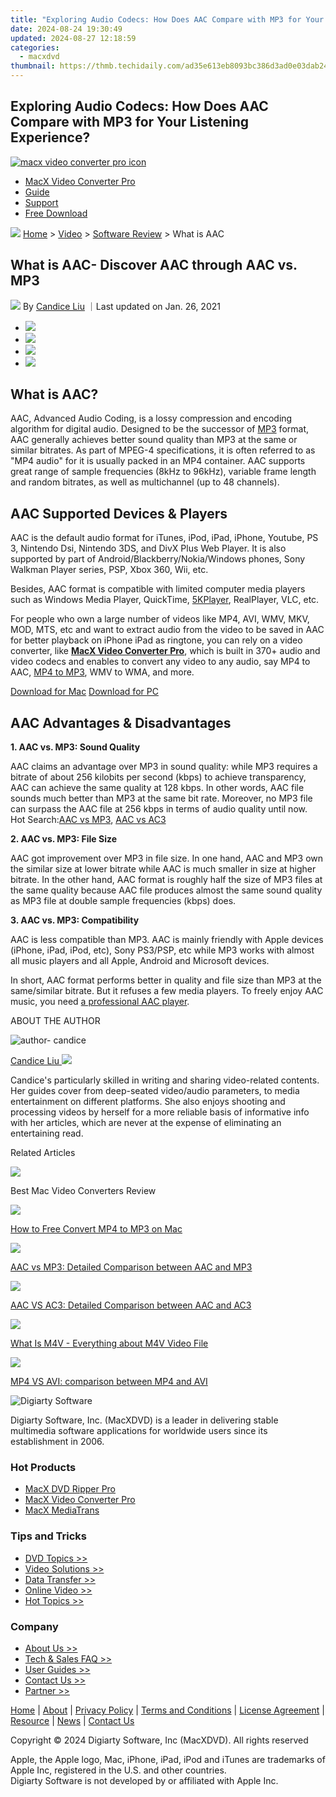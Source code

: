 ```yaml
---
title: "Exploring Audio Codecs: How Does AAC Compare with MP3 for Your Listening Experience?"
date: 2024-08-24 19:30:49
updated: 2024-08-27 12:18:59
categories:
  - macxdvd
thumbnail: https://thmb.techidaily.com/ad35e613eb8093bc386d3ad0e03dab2452cb6287c2a9dc982549b63b19fe6d70.jpg
---
```


## Exploring Audio Codecs: How Does AAC Compare with MP3 for Your Listening Experience?

[![macx video converter pro icon](https://www.macxdvd.com/mac-dvd-video-converter-how-to/../image-style/new-seo/icon11.png)](https://tools.techidaily.com/macxdvd/products/)

* [MacX Video Converter Pro](https://tools.techidaily.com/macxdvd/products/)
* [Guide](https://tools.techidaily.com/macxdvd/products/)
* [Support](https://tools.techidaily.com/macxdvd/products/)
* [Free Download](https://tools.techidaily.com/macxdvd/products/)



![](https://www.macxdvd.com/mac-dvd-video-converter-how-to/../image-style/new-seo/icon7.png) [Home](https://tools.techidaily.com/macxdvd/products/) \> [Video](https://tools.techidaily.com/macxdvd/products/) \> [Software Review](https://tools.techidaily.com/macxdvd/products/) \> What is AAC

## What is AAC- Discover AAC through AAC vs. MP3



![](https://www.macxdvd.com/mac-dvd-video-converter-how-to/../image-style/new-seo/icon6.png) By [Candice Liu](https://tools.techidaily.com/macxdvd/products/) ｜Last updated on Jan. 26, 2021

* [![](https://www.macxdvd.com/mac-dvd-video-converter-how-to/../image-style/new-seo/share-fa.jpg)](https://www.facebook.com/sharer/sharer.php?u=https://www.macxdvd.com/mac-dvd-video-converter-how-to/what-is-aac.htm)
* [![](https://www.macxdvd.com/mac-dvd-video-converter-how-to/../image-style/new-seo/share-tw.jpg)](https://twitter.com/intent/tweet?url=https://www.macxdvd.com/mac-dvd-video-converter-how-to/what-is-aac.htm)
* [![](https://www.macxdvd.com/mac-dvd-video-converter-how-to/../image-style/new-seo/share-email.jpg)](https://www.macxdvd.com/mac-dvd-video-converter-how-to/mailto:info@example.com?&subject=&body=https://www.macxdvd.com/mac-dvd-video-converter-how-to/what-is-aac.htm)
* [![](https://www.macxdvd.com/mac-dvd-video-converter-how-to/../image-style/new-seo/share-in.jpg)](https://www.linkedin.com/shareArticle?mini=true&url=https://www.macxdvd.com/mac-dvd-video-converter-how-to/what-is-aac.htm&title=&summary=https://www.macxdvd.com/mac-dvd-video-converter-how-to/what-is-aac.htm&source=)

## What is AAC?

AAC, Advanced Audio Coding, is a lossy compression and encoding algorithm for digital audio. Designed to be the successor of [MP3](https://en.wikipedia.org/wiki/MP3) format, AAC generally achieves better sound quality than MP3 at the same or similar bitrates. As part of MPEG-4 specifications, it is often referred to as "MP4 audio" for it is usually packed in an MP4 container. AAC supports great range of sample frequencies (8kHz to 96kHz), variable frame length and random bitrates, as well as multichannel (up to 48 channels).

##  AAC Supported Devices & Players

AAC is the default audio format for iTunes, iPod, iPad, iPhone, Youtube, PS 3, Nintendo Dsi, Nintendo 3DS, and DivX Plus Web Player. It is also supported by part of Android/Blackberry/Nokia/Windows phones, Sony Walkman Player series, PSP, Xbox 360, Wii, etc. 

Besides, AAC format is compatible with limited computer media players such as Windows Media Player, QuickTime, [5KPlayer](https://tools.techidaily.com/5kplayer/products/), RealPlayer, VLC, etc. 

For people who own a large number of videos like MP4, AVI, WMV, MKV, MOD, MTS, etc and want to extract audio from the video to be saved in AAC for better playback on iPhone iPad as ringtone, you can rely on a video converter, like [**MacX Video Converter Pro**](https://tools.techidaily.com/macxdvd/products/), which is built in 370+ audio and video codecs and enables to convert any video to any audio, say MP4 to AAC, [MP4 to MP3](https://tools.techidaily.com/macxdvd/products/), WMV to WMA, and more. 

[Download for Mac](https://tools.techidaily.com/macxdvd/products/) [Download for PC](https://tools.techidaily.com/macxdvd/products/) 

## AAC Advantages & Disadvantages

**1\. AAC vs. MP3: Sound Quality** 

AAC claims an advantage over MP3 in sound quality: while MP3 requires a bitrate of about 256 kilobits per second (kbps) to achieve transparency, AAC can achieve the same quality at 128 kbps. In other words, AAC file sounds much better than MP3 at the same bit rate. Moreover, no MP3 file can surpass the AAC file at 256 kbps in terms of audio quality until now.   
 Hot Search:[AAC vs MP3](https://tools.techidaily.com/macxdvd/products/), [AAC vs AC3](https://tools.techidaily.com/macxdvd/products/) 

**2\. AAC vs. MP3: File Size**

AAC got improvement over MP3 in file size. In one hand, AAC and MP3 own the similar size at lower bitrate while AAC is much smaller in size at higher bitrate. In the other hand, AAC format is roughly half the size of MP3 files at the same quality because AAC file produces almost the same sound quality as MP3 file at double sample frequencies (kbps) does. 

**3\. AAC vs. MP3: Compatibility** 

 AAC is less compatible than MP3\. AAC is mainly friendly with Apple devices (iPhone, iPad, iPod, etc), Sony PS3/PSP, etc while MP3 works with almost all music players and all Apple, Android and Microsoft devices. 

In short, AAC format performs better in quality and file size than MP3 at the same/similar bitrate. But it refuses a few media players. To freely enjoy AAC music, you need [a professional AAC player](https://tools.techidaily.com/5kplayer/products/).

ABOUT THE AUTHOR

![author- candice](https://www.macxdvd.com/mac-dvd-video-converter-how-to/../image-style/new-seo/candice.png) 

[Candice Liu ![](https://www.macxdvd.com/mac-dvd-video-converter-how-to/../image-style/new-seo/share-in1.jpg)](https://www.linkedin.com/in/candice-liu-444483a3/) 

Candice's particularly skilled in writing and sharing video-related contents. Her guides cover from deep-seated video/audio parameters, to media entertainment on different platforms. She also enjoys shooting and processing videos by herself for a more reliable basis of informative info with her articles, which are never at the expense of eliminating an entertaining read.



Related Articles

![](https://www.macxdvd.com/mac-dvd-video-converter-how-to/../image-style/new-seo/pic7.jpg)

 Best Mac Video Converters Review

![](https://www.macxdvd.com/mac-dvd-video-converter-how-to/../image-style/new-seo/pic6.jpg)

[How to Free Convert MP4 to MP3 on Mac](https://tools.techidaily.com/macxdvd/products/) 

![](https://www.macxdvd.com/mac-dvd-video-converter-how-to/../image-style/new-seo/pic5.jpg)

[AAC vs MP3: Detailed Comparison between AAC and MP3](https://tools.techidaily.com/macxdvd/products/) 

![](https://www.macxdvd.com/mac-dvd-video-converter-how-to/../image-style/new-seo/pic4.jpg)

[AAC VS AC3: Detailed Comparison between AAC and AC3](https://tools.techidaily.com/macxdvd/products/) 

![](https://www.macxdvd.com/mac-dvd-video-converter-how-to/../image-style/new-seo/pic3.jpg)

[What Is M4V - Everything about M4V Video File](https://tools.techidaily.com/macxdvd/products/) 

![](https://www.macxdvd.com/mac-dvd-video-converter-how-to/../image-style/new-seo/pic2.jpg)

[MP4 VS AVI: comparison between MP4 and AVI](https://tools.techidaily.com/macxdvd/products/) 



![Digiarty Software](https://www.macxdvd.com/mac-dvd-video-converter-how-to/../icon/logo.png) 

Digiarty Software, Inc. (MacXDVD) is a leader in delivering stable multimedia software applications for worldwide users since its establishment in 2006.

### Hot Products

* [MacX DVD Ripper Pro](https://tools.techidaily.com/macxdvd/products/)
* [MacX Video Converter Pro](https://tools.techidaily.com/macxdvd/products/)
* [MacX MediaTrans](https://tools.techidaily.com/macxdvd/products/)

### Tips and Tricks

* [DVD Topics >>](https://tools.techidaily.com/macxdvd/products/)
* [Video Solutions >>](https://tools.techidaily.com/macxdvd/products/)
* [Data Transfer >>](https://tools.techidaily.com/macxdvd/products/)
* [Online Video >>](https://tools.techidaily.com/macxdvd/products/)
* [Hot Topics >>](https://tools.techidaily.com/macxdvd/products/)

### Company

* [About Us >>](https://tools.techidaily.com/macxdvd/products/)
* [Tech & Sales FAQ >>](https://tools.techidaily.com/macxdvd/products/)
* [User Guides >>](https://tools.techidaily.com/macxdvd/products/)
* [Contact Us >>](https://tools.techidaily.com/macxdvd/products/)
* [Partner >>](https://tools.techidaily.com/macxdvd/products/)



[Home](https://tools.techidaily.com/macxdvd/products/) | [About](https://tools.techidaily.com/macxdvd/products/) | [Privacy Policy](https://tools.techidaily.com/macxdvd/products/) | [Terms and Conditions](https://tools.techidaily.com/macxdvd/products/) | [License Agreement](https://tools.techidaily.com/macxdvd/products/) | [Resource](https://tools.techidaily.com/macxdvd/products/) | [News](https://tools.techidaily.com/macxdvd/products/) | [Contact Us](https://tools.techidaily.com/macxdvd/products/)

Copyright © 2024 Digiarty Software, Inc (MacXDVD). All rights reserved

Apple, the Apple logo, Mac, iPhone, iPad, iPod and iTunes are trademarks of Apple Inc, registered in the U.S. and other countries.  
Digiarty Software is not developed by or affiliated with Apple Inc.

<ins class="adsbygoogle"
     style="display:block"
     data-ad-format="autorelaxed"
     data-ad-client="ca-pub-7571918770474297"
     data-ad-slot="1223367746"></ins>



<ins class="adsbygoogle"
     style="display:block"
     data-ad-client="ca-pub-7571918770474297"
     data-ad-slot="8358498916"
     data-ad-format="auto"
     data-full-width-responsive="true"></ins>

